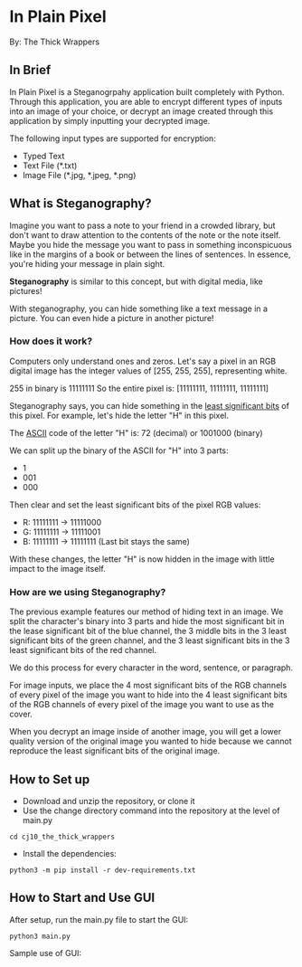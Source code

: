 # In Plain Pixel
By: The Thick Wrappers

## In Brief
In Plain Pixel is a Steganogrpahy application built completely with Python. Through this application, you are able to encrypt different types of inputs into an image of your choice, or decrypt an image created through this application by simply inputting your decrypted image.

The following input types are supported for encryption:
- Typed Text
- Text File (*.txt)
- Image File (*.jpg, *.jpeg, *.png)

## What is Steganography?
Imagine you want to pass a note to your friend in a crowded library, but don't want to draw attention to the contents of the note or the note itself. Maybe you hide the message you want to pass in something inconspicuous like in the margins of a book or between the lines of sentences. In essence, you're hiding your message in plain sight.

**Steganography** is similar to this concept, but with digital media, like pictures!

With steganography, you can hide something like a text message in a picture. You can even hide a picture in another picture!

### How does it work?

Computers only understand ones and zeros. Let's say a pixel in an RGB digital image has the integer values of [255, 255, 255], representing white.

255 in binary is 11111111
So the entire pixel is: [11111111, 11111111, 11111111]

Steganography says, you can hide something in the [least significant bits](https://www.analog.com/en/design-center/glossary/lsb.html#:~:text=Least%2Dsignificant%20bit.,is%20the%20furthest%2Dright%20bit.) of this pixel. For example, let's hide the letter "H" in this pixel.

The [ASCII](https://www.asciitable.com/) code of the letter "H" is: 72 (decimal) or 1001000 (binary)

We can split up the binary of the ASCII for "H" into 3 parts:
- 1
- 001
- 000

Then clear and set the least significant bits of the pixel RGB values:
- R: 11111111 -> 11111000
- G: 11111111 -> 11111001
- B: 11111111 -> 11111111 (Last bit stays the same)

With these changes, the letter "H" is now hidden in the image with little impact to the image itself.

### How are we using Steganography?
The previous example features our method of hiding text in an image. We split the character's binary into 3 parts and hide the most significant bit in the lease significant bit of the blue channel, the 3 middle bits in the 3 least significant bits of the green channel, and the 3 least significant bits in the 3 least significant bits of the red channel.

We do this process for every character in the word, sentence, or paragraph.

For image inputs, we place the 4 most significant bits of the RGB channels of every pixel of the image you want to hide into the 4 least significant bits of the RGB channels of every pixel of the image you want to use as the cover.

When you decrypt an image inside of another image, you will get a lower quality version of the original image you wanted to hide because we cannot reproduce the least significant bits of the original image.

## How to Set up
- Download and unzip the repository, or clone it
- Use the change directory command into the repository at the level of main.py
```
cd cj10_the_thick_wrappers
```
- Install the dependencies:
```
python3 -m pip install -r dev-requirements.txt
```
## How to Start and Use GUI
After setup, run the main.py file to start the GUI:
```
python3 main.py
```

Sample use of GUI:
